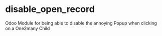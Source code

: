 # disable_open_record
Odoo Module for being able to disable the annoying Popup when clicking on a One2many Child
